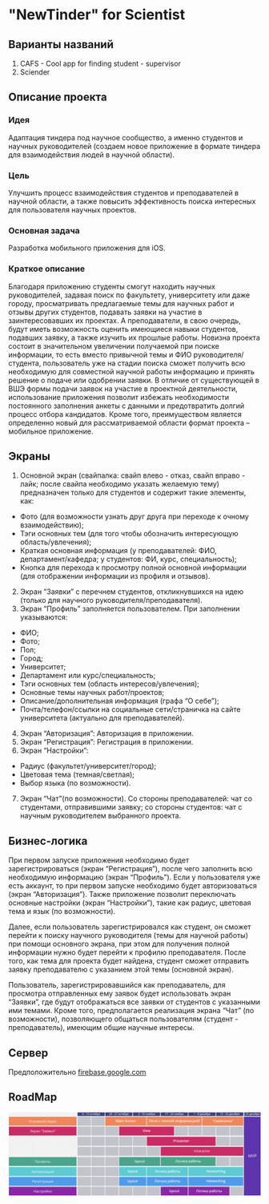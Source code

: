 # "NewTinder" for Scientist
## Варианты названий
1. CAFS - Cool app for finding student - supervisor
2. Sciender
## Описание проекта
### Идея
  Адаптация тиндера под научное сообщество, а именно студентов и научных руководителей (создаем новое приложение в формате тиндера для взаимодействия людей в научной области).
### Цель
  Улучшить процесс взаимодействия студентов и преподавателей в научной области, а также повысить эффективность поиска интересных для пользователя научных проектов.
### Основная задача
  Разработка мобильного приложения для iOS.
### Краткое описание
  Благодаря приложению студенты смогут находить научных руководителей, задавая поиск по факультету, университету или даже городу, просматривать предлагаемые темы для научных работ и отзывы других студентов, подавать заявки на участие в заинтересовавших их проектах. А преподаватели, в свою очередь, будут иметь возможность оценить имеющиеся навыки студентов, подавших заявку, а также изучить их прошлые работы.
  Новизна проекта состоит в значительном увеличении получаемой при поиске информации, то есть вместо привычной темы и ФИО руководителя/студента, пользователь уже на стадии поиска сможет получить всю необходимую для совместной научной работы информацию и принять решение о подаче или одобрении заявки. В отличие от существующей в ВШЭ формы подачи заявок на участие в проектной деятельности, использование приложения позволит избежать необходимости постоянного заполнения анкеты с данными и предотвратить долгий процесс отбора кандидатов. Кроме того, преимуществом является определенно новый для рассматриваемой области формат проекта – мобильное приложение.
## Экраны
1. Основной экран (свайпалка: свайп влево - отказ, свайп вправо - лайк; после свайпа необходимо указать желаемую тему) предназначен только для студентов и содержит такие элементы, как:
  * Фото (для возможности узнать друг друга при переходе к очному взаимодействию);
  * Тэги основных тем (для того чтобы обозначить интересующую область/увлечения);
  * Краткая основная информация (у преподавателей: ФИО, департамент/кафедра; у студентов: ФИ, курс, специальность);
  * Кнопка для перехода к просмотру полной основной информации (для отображении информации из профиля и отзывов).
2. Экран “Заявки” с перечнем студентов, откликнувшихся на идею (только для научного руководителя/преподавателя).
3. Экран “Профиль” заполняется пользователем. При заполнении указываются:
  * ФИО;
  * Фото;
  * Пол;
  * Город;
  * Университет;
  * Департамент или курс/специальность;
  * Тэги основных тем (область интересов/увлечения);
  * Основные темы научных работ/проектов;
  * Описание/дополнительная информация (графа “О себе”);
  * Почта/телефон/ссылки на социальные сети/страничка на сайте университета (актуально для преподавателей).
4. Экран “Авторизация”: Авторизация в приложении.
5. Экран “Регистрация”: Регистрация в приложении.
6. Экран “Настройки”:
* Радиус (факультет/университет/город);
* Цветовая тема (темная/светлая);
* Выбор языка (по возможности).
7. Экран “Чат”(по возможности). Со стороны преподавателей: чат со студентами, отправившими заявку; со стороны студентов: чат с научным руководителем выбранного проекта.
## Бизнес-логика
  При первом запуске приложения необходимо будет зарегистрироваться (экран “Регистрация”), после чего заполнить всю необходимую информацию (экран “Профиль”). Если у пользователя уже есть аккаунт, то при первом запуске необходимо будет авторизоваться (экран “Авторизация”). Также приложение позволит переключать основные настройки (экран “Настройки”), такие как радиус, цветовая тема и язык (по возможности).

  Далее, если пользователь зарегистрировался как студент, он сможет перейти к поиску научного руководителя (темы для научной работы) при помощи основного экрана, при этом для получения полной информации нужно будет перейти к  профилю преподавателя. После того, как тема для проекта будет найдена, студент сможет отправить заявку преподавателю с указанием этой темы (основной экран).

  Пользователь, зарегистрировавшийся как преподаватель, для просмотра отправленных ему заявок будет использовать экран “Заявки”, где будут отображаться все заявки от студентов с указанными ими темами.
  Кроме того, предполагается реализация экрана “Чат” (по возможности), позволяющего общаться пользователям (студент - преподаватель), имеющим общие научные интересы.

## Сервер
Предположительно       [firebase.google.com](firebase.google.com)
## RoadMap
![roadmap](./road_map.png)
